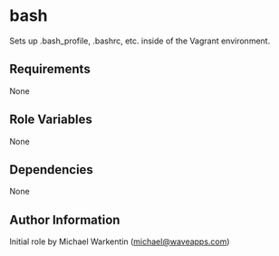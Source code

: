 bash
========

Sets up .bash_profile, .bashrc, etc. inside of the Vagrant environment.

Requirements
------------

None

Role Variables
--------------

None

Dependencies
------------

None

Author Information
------------------

Initial role by Michael Warkentin (michael@waveapps.com)
